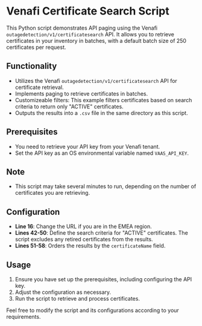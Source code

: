 # Venafi Certificate Search Script

This Python script demonstrates API paging using the Venafi `outagedetection/v1/certificatesearch` API. It allows you to retrieve certificates in your inventory in batches, with a default batch size of 250 certificates per request.

## Functionality

- Utilizes the Venafi `outagedetection/v1/certificatesearch` API for certificate retrieval.
- Implements paging to retrieve certificates in batches.
- Customizeable filters: This example filters certificates based on search criteria to return only "ACTIVE" certificates.
- Outputs the results into a `.csv` file in the same directory as this script.

## Prerequisites

- You need to retrieve your API key from your Venafi tenant.
- Set the API key as an OS environmental variable named `VAAS_API_KEY`.

## Note

- This script may take several minutes to run, depending on the number of certificates you are retrieving.

## Configuration

- **Line 16**: Change the URL if you are in the EMEA region.
- **Lines 42-50**: Define the search criteria for "ACTIVE" certificates. The script excludes any retired certificates from the results.
- **Lines 51-58**: Orders the results by the `certificateName` field.

## Usage

1. Ensure you have set up the prerequisites, including configuring the API key.
2. Adjust the configuration as necessary.
3. Run the script to retrieve and process certificates.

Feel free to modify the script and its configurations according to your requirements.
